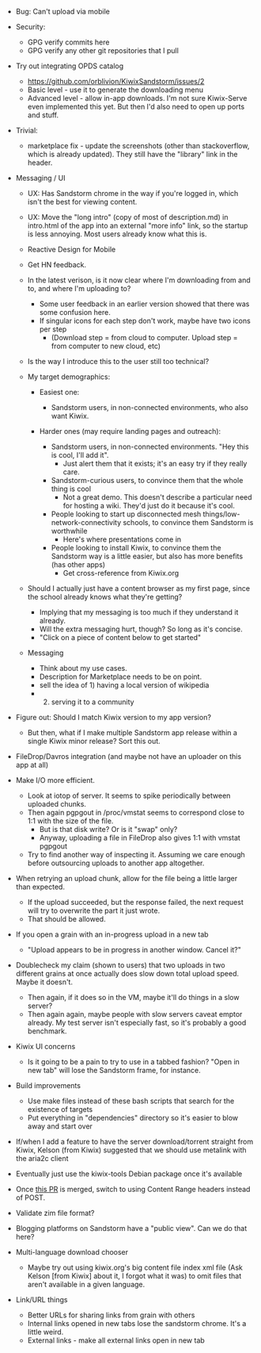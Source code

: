 * Bug: Can't upload via mobile

* Security:
  * GPG verify commits here
  * GPG verify any other git repositories that I pull

* Try out integrating OPDS catalog
  * https://github.com/orblivion/KiwixSandstorm/issues/2
  * Basic level - use it to generate the downloading menu
  * Advanced level - allow in-app downloads. I'm not sure Kiwix-Serve even implemented this yet. But then I'd also need to open up ports and stuff.

* Trivial:
    * marketplace fix - update the screenshots (other than stackoverflow, which is already updated). They still have the "library" link in the header.

* Messaging / UI
    * UX: Has Sandstorm chrome in the way if you're logged in, which isn't the best for viewing content.
    * UX: Move the "long intro" (copy of most of description.md) in intro.html of the app into an external "more info" link, so the startup is less annoying. Most users already know what this is.
    * Reactive Design for Mobile

    * Get HN feedback.

    * In the latest verison, is it now clear where I'm downloading from and to, and where I'm uploading to?
      * Some user feedback in an earlier version showed that there was some confusion here.
      * If singular icons for each step don't work, maybe have two icons per step
        * (Download step = from cloud to computer. Upload step = from computer to new cloud, etc)

    * Is the way I introduce this to the user still too technical?

    * My target demographics:
      * Easiest one:
         * Sandstorm users, in non-connected environments, who also want Kiwix.

      * Harder ones (may require landing pages and outreach):
        * Sandstorm users, in non-connected environments. "Hey this is cool, I'll add it".
          * Just alert them that it exists; it's an easy try if they really care.
        * Sandstorm-curious users, to convince them that the whole thing is cool
          * Not a great demo. This doesn't describe a particular need for hosting a wiki. They'd just do it because it's cool.
        * People looking to start up disconnected mesh things/low-network-connectivity schools, to convince them Sandstorm is worthwhile
          * Here's where presentations come in
        * People looking to install Kiwix, to convince them the Sandstorm way is a little easier, but also has more benefits (has other apps)
          * Get cross-reference from Kiwix.org

    * Should I actually just have a content browser as my first page, since the school already knows what they're getting?
      * Implying that my messaging is too much if they understand it already.
      * Will the extra messaging hurt, though? So long as it's concise.
      * "Click on a piece of content below to get started"

    * Messaging
      * Think about my use cases.
      * Description for Marketplace needs to be on point.
      * sell the idea of 1) having a local version of wikipedia
      * 2) serving it to a community

* Figure out: Should I match Kiwix version to my app version?
  * But then, what if I make multiple Sandstorm app release within a single Kiwix minor release? Sort this out.

* FileDrop/Davros integration (and maybe not have an uploader on this app at all)

* Make I/O more efficient.
  * Look at iotop of server. It seems to spike periodically between uploaded chunks.
  * Then again pgpgout in /proc/vmstat seems to correspond close to 1:1 with the size of the file.
    * But is that disk write? Or is it "swap" only?
    * Anyway, uploading a file in FileDrop also gives 1:1 with vmstat pgpgout
  * Try to find another way of inspecting it. Assuming we care enough before outsourcing uploads to another app altogether.

* When retrying an upload chunk, allow for the file being a little larger than expected.
  * If the upload succeeded, but the response failed, the next request will try to overwrite the part it just wrote.
  * That should be allowed.

* If you open a grain with an in-progress upload in a new tab
  * "Upload appears to be in progress in another window. Cancel it?"

* Doublecheck my claim (shown to users) that two uploads in two different grains at once actually does slow down total upload speed. Maybe it doesn't.
  * Then again, if it does so in the VM, maybe it'll do things in a slow server?
  * Then again again, maybe people with slow servers caveat emptor already. My test server isn't especially fast, so it's probably a good benchmark.

* Kiwix UI concerns
  * Is it going to be a pain to try to use in a tabbed fashion? "Open in new tab" will lose the Sandstorm frame, for instance.

* Build improvements
  * Use make files instead of these bash scripts that search for the existence of targets
  * Put everything in "dependencies" directory so it's easier to blow away and start over

* If/when I add a feature to have the server download/torrent straight from Kiwix, Kelson (from Kiwix) suggested that we should use metalink with the aria2c client

* Eventually just use the kiwix-tools Debian package once it's available

* Once [this PR](https://github.com/sandstorm-io/sandstorm/pull/2887) is merged, switch to using Content Range headers instead of POST.

* Validate zim file format?

* Blogging platforms on Sandstorm have a "public view". Can we do that here?

* Multi-language download chooser
  * Maybe try out using kiwix.org's big content file index xml file (Ask Kelson [from Kiwix] about it, I forgot what it was) to omit files that aren't available in a given language.

* Link/URL things
  * Better URLs for sharing links from grain with others
  * Internal links opened in new tabs lose the sandstorm chrome. It's a little weird.
  * External links - make all external links open in new tab
